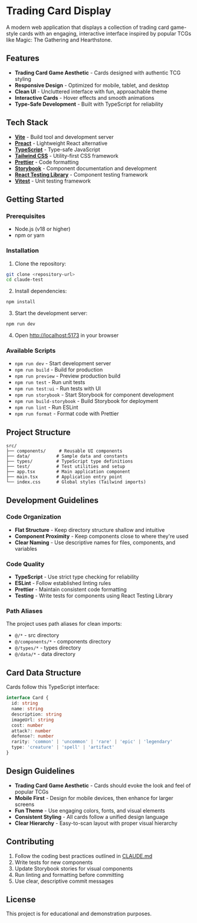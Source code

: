 # Trading Card Display

A modern web application that displays a collection of trading card game-style cards with an engaging, interactive interface inspired by popular TCGs like Magic: The Gathering and Hearthstone.

## Features

- **Trading Card Game Aesthetic** - Cards designed with authentic TCG styling
- **Responsive Design** - Optimized for mobile, tablet, and desktop
- **Clean UI** - Uncluttered interface with fun, approachable theme
- **Interactive Cards** - Hover effects and smooth animations
- **Type-Safe Development** - Built with TypeScript for reliability

## Tech Stack

- **[Vite](https://vitejs.dev/)** - Build tool and development server
- **[Preact](https://preactjs.com/)** - Lightweight React alternative
- **[TypeScript](https://www.typescriptlang.org/)** - Type-safe JavaScript
- **[Tailwind CSS](https://tailwindcss.com/)** - Utility-first CSS framework
- **[Prettier](https://prettier.io/)** - Code formatting
- **[Storybook](https://storybook.js.org/)** - Component documentation and development
- **[React Testing Library](https://testing-library.com/)** - Component testing framework
- **[Vitest](https://vitest.dev/)** - Unit testing framework

## Getting Started

### Prerequisites

- Node.js (v18 or higher)
- npm or yarn

### Installation

1. Clone the repository:
```bash
git clone <repository-url>
cd claude-test
```

2. Install dependencies:
```bash
npm install
```

3. Start the development server:
```bash
npm run dev
```

4. Open [http://localhost:5173](http://localhost:5173) in your browser

### Available Scripts

- `npm run dev` - Start development server
- `npm run build` - Build for production
- `npm run preview` - Preview production build
- `npm run test` - Run unit tests
- `npm run test:ui` - Run tests with UI
- `npm run storybook` - Start Storybook for component development
- `npm run build-storybook` - Build Storybook for deployment
- `npm run lint` - Run ESLint
- `npm run format` - Format code with Prettier

## Project Structure

```
src/
├── components/     # Reusable UI components
├── data/          # Sample data and constants
├── types/         # TypeScript type definitions
├── test/          # Test utilities and setup
├── app.tsx        # Main application component
├── main.tsx       # Application entry point
└── index.css      # Global styles (Tailwind imports)
```

## Development Guidelines

### Code Organization
- **Flat Structure** - Keep directory structure shallow and intuitive
- **Component Proximity** - Keep components close to where they're used
- **Clear Naming** - Use descriptive names for files, components, and variables

### Code Quality
- **TypeScript** - Use strict type checking for reliability
- **ESLint** - Follow established linting rules
- **Prettier** - Maintain consistent code formatting
- **Testing** - Write tests for components using React Testing Library

### Path Aliases
The project uses path aliases for clean imports:
- `@/*` - src directory
- `@/components/*` - components directory
- `@/types/*` - types directory
- `@/data/*` - data directory

## Card Data Structure

Cards follow this TypeScript interface:

```typescript
interface Card {
  id: string
  name: string
  description: string
  imageUrl: string
  cost: number
  attack?: number
  defense?: number
  rarity: 'common' | 'uncommon' | 'rare' | 'epic' | 'legendary'
  type: 'creature' | 'spell' | 'artifact'
}
```

## Design Guidelines

- **Trading Card Game Aesthetic** - Cards should evoke the look and feel of popular TCGs
- **Mobile First** - Design for mobile devices, then enhance for larger screens
- **Fun Theme** - Use engaging colors, fonts, and visual elements
- **Consistent Styling** - All cards follow a unified design language
- **Clear Hierarchy** - Easy-to-scan layout with proper visual hierarchy

## Contributing

1. Follow the coding best practices outlined in [CLAUDE.md](./CLAUDE.md)
2. Write tests for new components
3. Update Storybook stories for visual components
4. Run linting and formatting before committing
5. Use clear, descriptive commit messages

## License

This project is for educational and demonstration purposes.